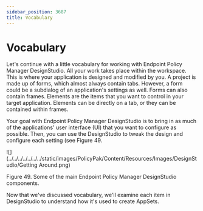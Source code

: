 ```yaml
---
sidebar_position: 3687
title: Vocabulary
---
```


# Vocabulary

Let's continue with a little vocabulary for working with Endpoint Policy Manager DesignStudio. All your work takes place within the workspace. This is where your application is designed and modified by you. A project is made up of forms, which almost always contain tabs. However, a form could be a subdialog of an application's settings as well. Forms can also contain frames. Elements are the items that you want to control in your target application. Elements can be directly on a tab, or they can be contained within frames.

Your goal with Endpoint Policy Manager DesignStudio is to bring in as much of the applications' user interface (UI) that you want to configure as possible. Then, you can use the DesignStudio to tweak the design and configure each setting (see Figure 49.

![](../../../../../../../static/images/PolicyPak/Content/Resources/Images/DesignStudio/Getting Around.png)

Figure 49. Some of the main Endpoint Policy Manager DesignStudio components.

Now that we've discussed vocabulary, we'll examine each item in DesignStudio to understand how it's used to create AppSets.
